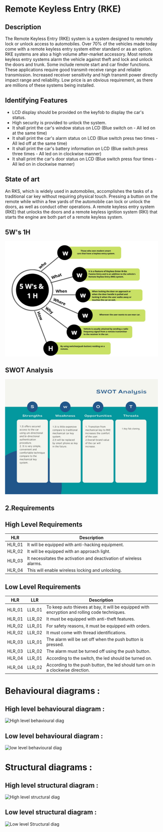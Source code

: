 
# Remote Keyless Entry (RKE)

## Description

The Remote Keyless Entry (RKE) system is a system designed to remotely lock or unlock access to automobiles.
Over 70% of the vehicles made today come with a remote keyless entry system either standard or as an option.
RKE systems are also a high volume after-market accessory. Most remote keyless entry systems alarm the vehicle against theft and lock and unlock the doors and trunk. Some include remote start and car finder functions.
These applications require good transmit-receive range and reliable transmission. Increased receiver sensitivity and high transmit power directly impact range and reliability.
Low price is an obvious requirement, as there are millions of these systems being installed.


## Identifying Features

* LCD display should be provided on the keyfob to display the car's status.
* High security is provided to unlock the system.
* It shall print the car's window status on LCD (Blue switch on - All led on at the same time)
* It shall print the car's alarm status on LCD (Blue switch press two times - All led off at the same time)
* It shall print the car's battery information on LCD (Blue switch press three times - All led on in clockwise manner)
* It shall print the car's door status on LCD (Blue switch press four times - All led on in clockwise manner)

## State of art

An RKS, which is widely used in automobiles, accomplishes the tasks of a traditional car key without requiring physical touch. Pressing a button on the remote while within a few yards of the automobile can lock or unlock the doors, as well as conduct other operations. A remote keyless entry system (RKE) that unlocks the doors and a remote keyless ignition system (RKI) that starts the engine are both part of a remote keyless system. 

## 5W's 1H
![](/Project_1/6_ImagesAndVideos/5W1H.jpeg)

## SWOT Analysis
![](/Project_1/6_ImagesAndVideos/swot.jpeg)

## 2.Requirements

## High Level Requirements

| HLR | Description |
|-----|-----------|
|HLR_01| It will be equipped with anti-hacking equipment.|
|HLR_02| It will be equipped with an approach light.|
|HLR_03| It necessitates the activation and deactivation of wireless alarms.|
|HLR_04| This will enable wireless locking and unlocking.|

## Low Level Requirements

| HLR | LLR | Description |
|-----|-----|--------------|
| HLR_01 | LLR_01 | To keep auto thieves at bay, it will be equipped with encryption and rolling code techniques. |
| HLR_01 | LLR_02 | It must be equipped with anti-theft features.|
| HLR_02 | LLR_01 | For safety reasons, it must be equipped with orders. |
| HLR_02 | LLR_02 | It must come with thread identifications.|
| HLR_03 | LLR_01 | The alarm will be set off when the push button is pressed.| 
| HLR_03 | LLR_02 | The alarm must be turned off using the push button. |
| HLR_04 | LLR_01 | According to the switch, the led should be turned on.|
| HLR_04 | LLR_02 | According to the push button, the led should turn on in a clockwise direction.|


# Behavioural diagrams :



## High level behavioural diagram :

![High level behavioural diag](https://user-images.githubusercontent.com/92022676/157916394-83602770-6b60-4491-aa80-0d92eab8bdac.png)


## Low level behavioural diagram :

![low level behavioural diag](https://user-images.githubusercontent.com/92022676/157916474-b3f1b80b-0d59-4898-87b5-dc9d19986135.png)


# Structural diagrams :



## High level structural diagram :

![High level structural diag](https://user-images.githubusercontent.com/92022676/157916598-116b808e-af64-481f-bef8-018f66f25eec.png)


## Low level structural diagram :

![Low level Structural diag](https://user-images.githubusercontent.com/92022676/157916674-0e8fa5be-76e6-4e44-a08d-5f8d5ff3f84e.png)







